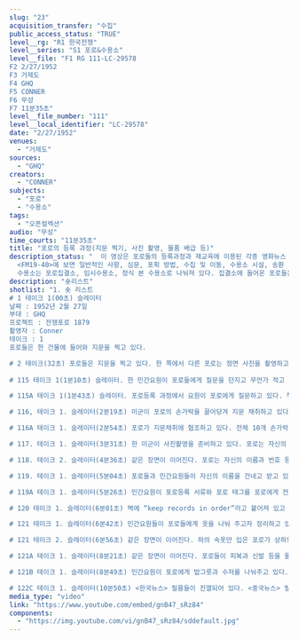 ```yaml
---
slug: "23"
acquisition_transfer: "수집"
public_access_status: "TRUE"
level__rg: "R1 한국전쟁"
level__series: "S1 포로&수용소"
level__file: "F1 RG 111-LC-29578
F2 2/27/1952
F3 거제도 
F4 GHQ
F5 CONNER
F6 무성 
F7 11분35초"
level__file_number: "111"
level__local_identifier: "LC-29578"
date: "2/27/1952"
venues: 
  - "거제도"
sources: 
  - "GHQ"
creators: 
  - "CONNER"
subjects: 
  - "포로"
  - "수용소"
tags: 
  - "오픈컬렉션"
audio: "무성"
time_courts: "11분35초"
title: "포로의 등록 과정(지문 찍기, 사진 촬영, 물품 배급 등)"
description_status: "  이 영상은 포로들의 등록과정과 재교육에 이용된 각종 영화뉴스 필름을 보여주고 있다. 한국전쟁기 포로등록 매뉴얼은 제2차 세계대전 시기 미군의 독일군과 일본군 등록 매뉴얼에서 시작되었다. 미 육군 헌병대는 1940년에 <전쟁포로 처리 현장 매뉴얼 19-40(FM 19-40)>을 중심으로 한국전쟁 초기에 사용하다가 1952년 5월 1일부터 1949년 제네바협약에 기초해 재수정했으며 11월 3일 재차 수정한 매뉴얼을 사용했다.
  <FM19-40>에 보면 일반적인 사항, 심문, 포획 방법, 수집 및 이동, 수용소 시설, 송환 방법 등이며 포로처리 관련 헌병중대의 담당 업무 등을 담고 있다. 헌병중대는 전쟁포로처리중대와 호송중대 등에서 담당했다. 일반적인 사항에는 포로들의 포획 직후 몸수색과 포로 소지 물품 및 문서 등을 노획하고 포로집결소로 호송하는 것을 담고 있다.
  수용소는 포로집결소, 임시수용소, 정식 본 수용소로 나눠져 있다. 집결소에 들어온 포로들은 포로 번호와 이름 등을 기재한 포로 태그를 목에 걸게 한다. 이어서 포로들은 성명, 계급, 본적, 주소, 소속부대 등을 기재한 개인포로등록 카드에 인적사항을 기재한다. 본 수용소에 이송된 포로들은 소독과 각종 물품들을 지급받고 재차 기본정보 외에 지문등록, 사진촬영(정면, 좌우)에 응한다. 한국전쟁기 포로들은 18만 여명에 달해 포로송환 직전까지 포로등록을 마치지 못했다."
description: "숏리스트"
shotlist: "1. 숏 리스트 
# 1 테이크 1(00초) 슬레이터
날짜 : 1952년 2월 27일
부대 : GHQ
프로젝트 : 전쟁포로 1879
촬영자 : Conner
테이크 : 1
포로들은 한 건물에 들어와 지문을 찍고 있다. 

# 2 테이크(32초) 포로들은 지문을 찍고 있다. 한 쪽에서 다른 포로는 정면 사진을 촬영하고 있다.
 
# 115 테이크 1(1분10초) 슬레이터. 한 민간요원이 포로들에게 질문을 던지고 무언가 적고 있다. 

# 115A 테이크 1(1분43초) 슬레이터. 포로등록 과정에서 요원이 포로에게 질문하고 있다. 책상 옆에 포로등록 태그가 있다. 

# 116, 테이크 1. 슬레이터(2분19초) 미군이 포로의 손가락을 끌어당겨 지문 채취하고 있다. 

# 116A 테이크 1. 슬레이터(2분54초) 포로가 지문채취에 협조하고 있다. 전체 10개 손가락을 다 채취하고 있다.

# 117. 테이크 1. 슬레이터(3분31초) 한 미군이 사진촬영을 준비하고 있다. 포로는 자신의 이름과 포로번호, 촬영날짜가 적힌 판을 앞에 두고 정면, 옆면으로 앉는다. 미군은 정면과 옆면의 포로 등록사진을 촬영한다. 또 한 명의 민간요원은 다음에 촬영할 포로의 성명, 포로번호, 촬영날짜를 영문으로 나무판에 붙이고 있다.

# 118. 테이크 2. 슬레이터(4분36초) 같은 장면이 이어진다. 포로는 자신의 이름과 번호 등을 적은 용지를 촬영판을 작업하는 민간요원에게 전달한다. 

# 119. 테이크 1. 슬레이터(5분04초) 포로들과 민간요원들이 자신의 이름을 건네고 받고 있다.

# 119A 테이크 1. 슬레이터(5분26초) 민간요원이 포로등록 서류와 포로 태그를 포로에게 전달한다. 

# 120 테이크 1. 슬레이터(6분01초) 벽에 “keep records in order”라고 붙어져 있고 민간요원이 포로등록서류와 태그 등을 나눠주고 있다. 

# 121 테이크 1. 슬레이터(6분42초) 민간요원들이 포로들에게 옷을 나눠 주고자 정리하고 있다.

# 121 테이크 2. 슬레이터(6분56초) 같은 장면이 이어진다. 하의 속옷만 입은 포로가 상하의 옷과 담요, 허리띠, 장갑, 모자, 신발 등을 지급받고 있다. 

# 121A 테이크 1. 슬레이터(8분21초) 같은 장면이 이어진다. 포로들이 피복과 신발 등을 들고 이동하고 있다. 

# 121B 테이크 1. 슬레이터(8분49초) 민간요원이 포로에게 밥그릇과 수저를 나눠주고 있다. (9분04초) 민간요원이 필름을 정리하고 있다. 민간요원이 필름을 편집하고 있다.

# 122C 테이크 1. 슬레이터(10분50초) <한국뉴스> 필름들이 진열되어 있다. <중국뉴스> 필름이 진열되어 있다."
media_type: "video"
link: "https://www.youtube.com/embed/gnB47_sRz84"
components: 
  - "https://img.youtube.com/vi/gnB47_sRz84/sddefault.jpg"
---
```


